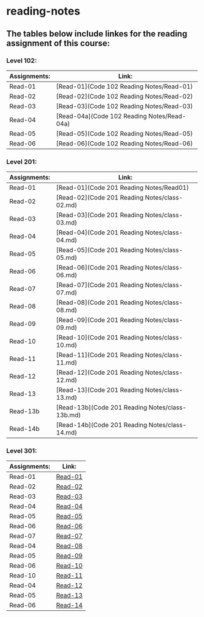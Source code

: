 # reading-notes
## **The tables below include linkes for the reading assignment of this course:** 

### Level 102:

|  **Assignments:**  |                 **Link:**                 |
|--------------------|-------------------------------------------|
|  Read-01           |[Read-01](Code 102 Reading Notes/Read-01)  |
|  Read-02           |[Read-02](Code 102 Reading Notes/Read-02)  |
|  Read-03           |[Read-03](Code 102 Reading Notes/Read-03)  |
|  Read-04           |[Read-04a](Code 102 Reading Notes/Read-04a)|
|  Read-05           |[Read-05](Code 102 Reading Notes/Read-05)  |
|  Read-06           |[Read-06](Code 102 Reading Notes/Read-06)  |

### Level 201:

|  **Assignments:**  |                    **Link:**                   |
|--------------------|------------------------------------------------|
|  Read-01           |[Read-01](Code 201 Reading Notes/Read01)        |
|  Read-02           |[Read-02](Code 201 Reading Notes/class-02.md)   |
|  Read-03           |[Read-03](Code 201 Reading Notes/class-03.md)   |
|  Read-04           |[Read-04](Code 201 Reading Notes/class-04.md)   |
|  Read-05           |[Read-05](Code 201 Reading Notes/class-05.md)   |
|  Read-06           |[Read-06](Code 201 Reading Notes/class-06.md)   |
|  Read-07           |[Read-07](Code 201 Reading Notes/class-07.md)   |
|  Read-08           |[Read-08](Code 201 Reading Notes/class-08.md)   |
|  Read-09           |[Read-09](Code 201 Reading Notes/class-09.md)   |
|  Read-10           |[Read-10](Code 201 Reading Notes/class-10.md)   |
|  Read-11           |[Read-11](Code 201 Reading Notes/class-11.md)   |
|  Read-12           |[Read-12](Code 201 Reading Notes/class-12.md)   |
|  Read-13           |[Read-13](Code 201 Reading Notes/class-13.md)   |
|  Read-13b          |[Read-13b](Code 201 Reading Notes/class-13b.md) |
|  Read-14b          |[Read-14b](Code 201 Reading Notes/class-14.md)  |


### Level 301:

|  **Assignments:**  |           **Link:**          |
|--------------------|------------------------------|
|  Read-01           |[Read-01](Code-301/class01)   |
|  Read-02           |[Read-02](Code-301/class02)   |
|  Read-03           |[Read-03](Code-301/class03)   |
|  Read-04           |[Read-04](Code-301/class04)   |
|  Read-05           |[Read-05](Code-301/class05)   |
|  Read-06           |[Read-06](Code-301/class06)   |
|  Read-07           |[Read-07](Code-301/class07)   |
|  Read-04           |[Read-08](Code-301/class08)   |
|  Read-05           |[Read-09](Code-301/class09)   |
|  Read-06           |[Read-10](Code-301/class10)   |
|  Read-10           |[Read-11](Code-301/class11)   |
|  Read-04           |[Read-12](Code-301/class12)   |
|  Read-05           |[Read-13](Code-301/class13)   |
|  Read-06           |[Read-14](Code-301/class14)   |

